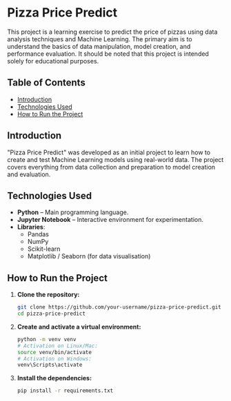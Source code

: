 # Pizza Price Predict

This project is a learning exercise to predict the price of pizzas using data analysis techniques and Machine Learning. The primary aim is to understand the basics of data manipulation, model creation, and performance evaluation. It should be noted that this project is intended solely for educational purposes.

## Table of Contents

- [Introduction](#introduction)
- [Technologies Used](#technologies-used)
- [How to Run the Project](#how-to-run-the-project)

## Introduction

"Pizza Price Predict" was developed as an initial project to learn how to create and test Machine Learning models using real-world data. The project covers everything from data collection and preparation to model creation and evaluation.

## Technologies Used

- **Python** – Main programming language.
- **Jupyter Notebook** – Interactive environment for experimentation.
- **Libraries**:
  - Pandas
  - NumPy
  - Scikit-learn
  - Matplotlib / Seaborn (for data visualisation)

## How to Run the Project

1. **Clone the repository:**

   ```bash
   git clone https://github.com/your-username/pizza-price-predict.git
   cd pizza-price-predict

2. **Create and activate a virtual environment:**

    ```bash
    python -m venv venv
    # Activation on Linux/Mac:
    source venv/bin/activate
    # Activation on Windows:
    venv\Scripts\activate
    ```

3. **Install the dependencies:**

    ```bash
    pip install -r requirements.txt
    ```

